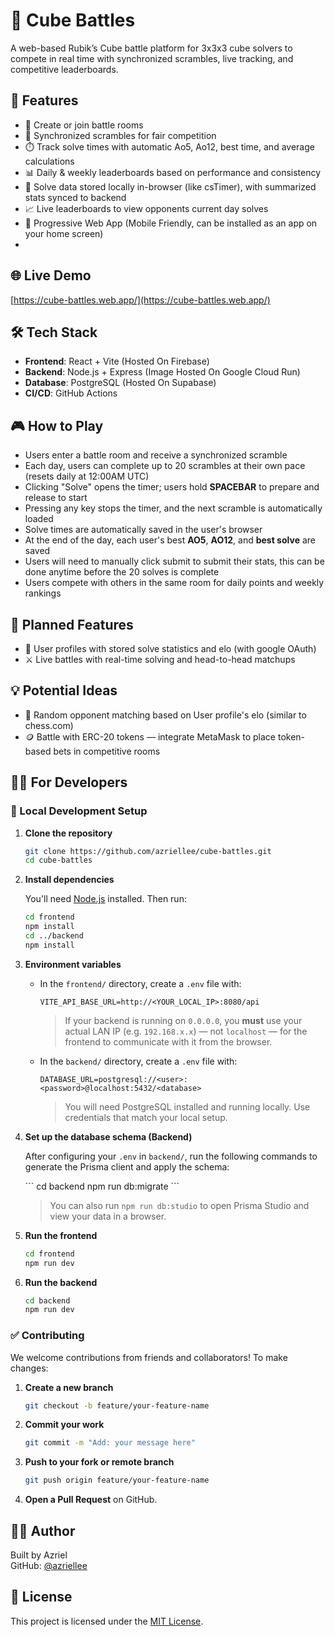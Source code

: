 # 🧊 Cube Battles

A web-based Rubik’s Cube battle platform for 3x3x3 cube solvers to compete in real time with synchronized scrambles, live tracking, and competitive leaderboards.

## 🚀 Features

- 🔁 Create or join battle rooms
- 🧩 Synchronized scrambles for fair competition
- ⏱️ Track solve times with automatic Ao5, Ao12, best time, and average calculations
- 📊 Daily & weekly leaderboards based on performance and consistency
- 💾 Solve data stored locally in-browser (like csTimer), with summarized stats synced to backend
- 📈 Live leaderboards to view opponents current day solves
- 📲 Progressive Web App (Mobile Friendly, can be installed as an app on your home screen)
-

## 🌐 Live Demo

[https://cube-battles.web.app/](https://cube-battles.web.app/)

## 🛠️ Tech Stack

- **Frontend**: React + Vite (Hosted On Firebase)
- **Backend**: Node.js + Express (Image Hosted On Google Cloud Run)
- **Database**: PostgreSQL (Hosted On Supabase)
- **CI/CD**: GitHub Actions

## 🎮 How to Play

- Users enter a battle room and receive a synchronized scramble
- Each day, users can complete up to 20 scrambles at their own pace (resets daily at 12:00AM UTC)
- Clicking "Solve" opens the timer; users hold **SPACEBAR** to prepare and release to start
- Pressing any key stops the timer, and the next scramble is automatically loaded
- Solve times are automatically saved in the user's browser
- At the end of the day, each user's best **AO5**, **AO12**, and **best solve** are saved
- Users will need to manually click submit to submit their stats, this can be done anytime before the 20 solves is complete
- Users compete with others in the same room for daily points and weekly rankings

## 🧭 Planned Features

- 👤 User profiles with stored solve statistics and elo (with google OAuth)
- ⚔️ Live battles with real-time solving and head-to-head matchups

## 💡 Potential Ideas

- 🎯 Random opponent matching based on User profile's elo (similar to chess.com)
- 🪙 Battle with ERC-20 tokens — integrate MetaMask to place token-based bets in competitive rooms

## 🧑‍💻 For Developers

### 🧰 Local Development Setup

1. **Clone the repository**

   ```bash
   git clone https://github.com/azriellee/cube-battles.git
   cd cube-battles
   ```

2. **Install dependencies**

   You'll need [Node.js](https://nodejs.org/) installed. Then run:

   ```bash
   cd frontend
   npm install
   cd ../backend
   npm install
   ```

3. **Environment variables**

   - In the `frontend/` directory, create a `.env` file with:

     ```
     VITE_API_BASE_URL=http://<YOUR_LOCAL_IP>:8080/api
     ```

     > If your backend is running on `0.0.0.0`, you **must** use your actual LAN IP (e.g. `192.168.x.x`) — not `localhost` — for the frontend to communicate with it from the browser.

   - In the `backend/` directory, create a `.env` file with:

     ```
     DATABASE_URL=postgresql://<user>:<password>@localhost:5432/<database>
     ```

     > You will need PostgreSQL installed and running locally. Use credentials that match your local setup.

4. **Set up the database schema (Backend)**

   After configuring your `.env` in `backend/`, run the following commands to generate the Prisma client and apply the schema:

   \```
   cd backend
   npm run db:migrate
   \```

   > You can also run `npm run db:studio` to open Prisma Studio and view your data in a browser.

5. **Run the frontend**

   ```bash
   cd frontend
   npm run dev
   ```

6. **Run the backend**

   ```bash
   cd backend
   npm run dev
   ```

### ✅ Contributing

We welcome contributions from friends and collaborators! To make changes:

1. **Create a new branch**

   ```bash
   git checkout -b feature/your-feature-name
   ```

2. **Commit your work**

   ```bash
   git commit -m "Add: your message here"
   ```

3. **Push to your fork or remote branch**

   ```bash
   git push origin feature/your-feature-name
   ```

4. **Open a Pull Request** on GitHub.

## 🧑‍💻 Author

Built by Azriel  
GitHub: [@azriellee](https://github.com/azriellee)

## 📄 License

This project is licensed under the [MIT License](LICENSE).
